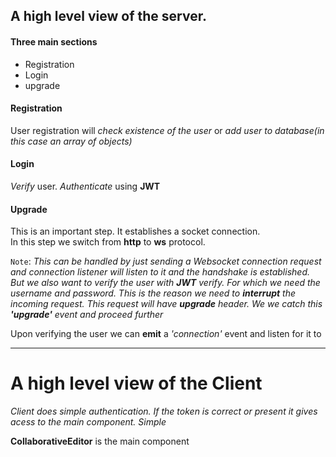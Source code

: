 ## A high level view of the server. 
#### Three main sections
- Registration
- Login
- upgrade

#### Registration
User registration will _check existence of the user_ or _add user to database(in this case an array of objects)_ 

#### Login
_Verify_ user. _Authenticate_ using __JWT__

#### Upgrade
This is an important step. It establishes a socket connection.<br>
In this step we switch from __http__ to __ws__ protocol.

`Note`: _This can be handled by just sending a Websocket connection request and connection listener will listen to it and the handshake is established. But we also want to verify the user with __JWT__ verify. For which we need the username and password. This is the reason we need to __interrupt__ the incoming request. This request will have __upgrade__ header. We we catch this __'upgrade'__ event and proceed further_

Upon verifying the user we can __emit__ a _'connection'_ event and listen for it to <hr />

# A high level view of the Client

_Client does simple authentication. If the token is correct or present it gives acess to the main component. Simple_

__CollaborativeEditor__ is the main component

